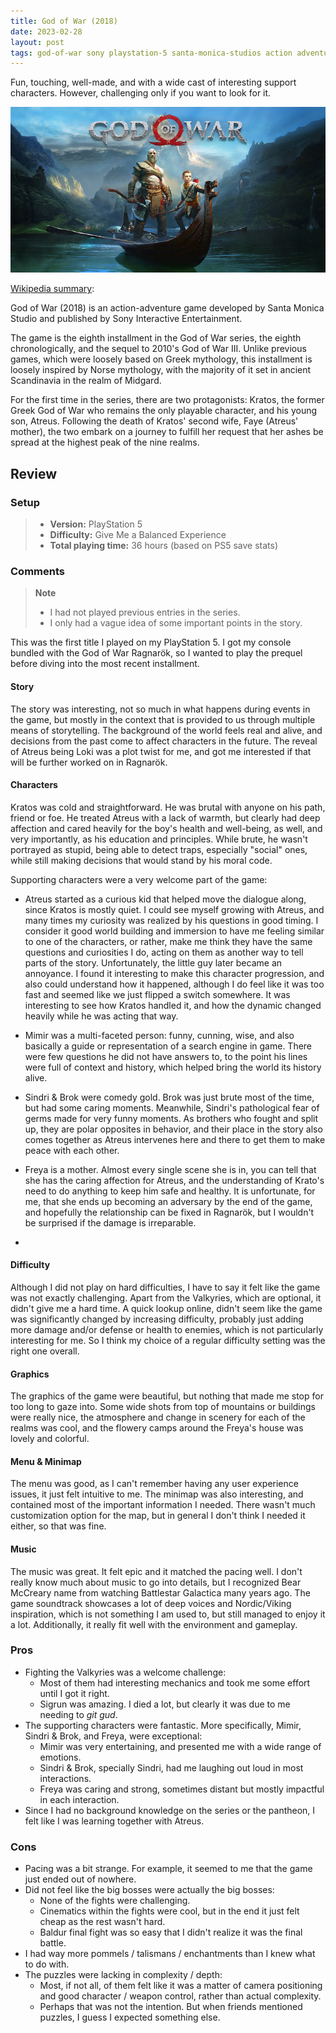 ```yaml
---
title: God of War (2018)
date: 2023-02-28
layout: post
tags: god-of-war sony playstation-5 santa-monica-studios action adventure 
---
```


Fun, touching, well-made, and with a wide cast of interesting support characters. However, challenging only if you want
to look for it.

![](https://raw.githubusercontent.com/Tschis/reviews-blog/main/assets/covers/god-of-war-2018-cover.jpg)

[Wikipedia summary](https://en.wikipedia.org/wiki/God_of_War_(2018_video_game)):

God of War (2018) is an action-adventure game developed by Santa Monica Studio and published by Sony Interactive 
Entertainment.

The game is the eighth installment in the God of War series, the eighth chronologically, and the sequel to 2010's 
God of War III. Unlike previous games, which were loosely based on Greek mythology, this installment is loosely
inspired by Norse mythology, with the majority of it set in ancient Scandinavia in the realm of Midgard.

For the first time in the series, there are two protagonists: Kratos, the former Greek God of War who remains the only
playable character, and his young son, Atreus. Following the death of Kratos' second wife, Faye (Atreus' mother), the
two embark on a journey to fulfill her request that her ashes be spread at the highest peak of the nine realms.

## Review

### Setup
> - **Version:** PlayStation 5  
> - **Difficulty:** Give Me a Balanced Experience  
> - **Total playing time:** 36 hours (based on PS5 save stats)

### Comments

> **Note**  
> - I had not played previous entries in the series.  
> - I only had a vague idea of some important points in the story.

This was the first title I played on my PlayStation 5. I got my console bundled with the God of War Ragnarök, so I 
wanted to play the prequel before diving into the most recent installment.

#### Story

The story was interesting, not so much in what happens during events in the game, but mostly in the context that is
provided to us through multiple means of storytelling. The background of the world feels real and alive, and decisions
from the past come to affect characters in the future. The reveal of Atreus being Loki was a plot twist for me, and got
me interested if that will be further worked on in Ragnarök.

#### Characters

Kratos was cold and straightforward. He was brutal with anyone on his path, friend or foe. He treated Atreus with a
lack of warmth, but clearly had deep affection and cared heavily for the boy's health and well-being, as well, and very
importantly, as his education and principles. While brute, he wasn't portrayed as stupid, being able to detect traps,
especially "social" ones, while still making decisions that would stand by his moral code.

Supporting characters were a very welcome part of the game:
* Atreus started as a curious kid that helped move the dialogue along, since Kratos is mostly quiet. I could see myself
  growing with Atreus, and many times my curiosity was realized by his questions in good timing. I consider it good world
  building and immersion to have me feeling similar to one of the characters, or rather, make me think they have
  the same questions and curiosities I do, acting on them as another way to tell parts of the story. Unfortunately, the
  little guy later became an annoyance. I found it interesting to make this character progression, and also could
  understand how it happened, although I do feel like it was too fast and seemed like we just flipped a switch somewhere.
  It was interesting to see how Kratos handled it, and how the dynamic changed heavily while he was acting that way.

* Mimir was a multi-faceted person: funny, cunning, wise, and also basically a guide or representation of a search
  engine in game. There were few questions he did not have answers to, to the point his lines were full of context and
  history, which helped bring the world its history alive.

* Sindri & Brok were comedy gold. Brok was just brute most of the time, but had some caring moments. Meanwhile, Sindri's
  pathological fear of germs made for very funny moments. As brothers who fought and split up, they are polar opposites
  in behavior, and their place in the story also comes together as Atreus intervenes here and there to get them to make
  peace with each other.

* Freya is a mother. Almost every single scene she is in, you can tell that she has the caring affection for Atreus,
  and the understanding of Krato's need to do anything to keep him safe and healthy. It is unfortunate, for me, that she
  ends up becoming an adversary by the end of the game, and hopefully the relationship can be fixed in Ragnarök, but I
  wouldn't be surprised if the damage is irreparable.
* 
#### Difficulty

Although I did not play on hard difficulties, I have to say it felt like the game was not exactly challenging. Apart
from the Valkyries, which are optional, it didn't give me a hard time. A quick lookup online, didn't seem like the game
was significantly changed by increasing difficulty, probably just adding more damage and/or defense or health to 
enemies, which is not particularly interesting for me. So I think my choice of a regular difficulty setting was the
right one overall.

#### Graphics

The graphics of the game were beautiful, but nothing that made me stop for too long to gaze into. Some wide shots from
top of mountains or buildings were really nice, the atmosphere and change in scenery for each of the realms was cool,
and the flowery camps around the Freya's house was lovely and colorful.

#### Menu & Minimap

The menu was good, as I can't remember having any user experience issues, it just felt intuitive to me. The minimap was
also interesting, and contained most of the important information I needed. There wasn't much customization option for
the map, but in general I don't think I needed it either, so that was fine.

#### Music

The music was great. It felt epic and it matched the pacing well. I don't really know much about music to go into
details, but I recognized Bear McCreary name from watching Battlestar Galactica many years ago. The game soundtrack
showcases a lot of deep voices and Nordic/Viking inspiration, which is not something I am used to, but still managed
to enjoy it a lot. Additionally, it really fit well with the environment and gameplay.

### Pros

* Fighting the Valkyries was a welcome challenge:
  * Most of them had interesting mechanics and took me some effort until I got it right. 
  * Sigrun was amazing. I died a lot, but clearly it was due to me needing to *git gud*.
* The supporting characters were fantastic. More specifically, Mimir, Sindri & Brok, and Freya, were exceptional:
  * Mimir was very entertaining, and presented me with a wide range of emotions.
  * Sindri & Brok, specially Sindri, had me laughing out loud in most interactions.
  * Freya was caring and strong, sometimes distant but mostly impactful in each interaction.
* Since I had no background knowledge on the series or the pantheon, I felt like I was learning together with Atreus.

### Cons

* Pacing was a bit strange. For example, it seemed to me that the game just ended out of nowhere.
* Did not feel like the big bosses were actually the big bosses:
  * None of the fights were challenging.
  * Cinematics within the fights were cool, but in the end it just felt cheap as the rest wasn't hard.
  * Baldur final fight was so easy that I didn't realize it was the final battle.
* I had way more pommels / talismans / enchantments than I knew what to do with.
* The puzzles were lacking in complexity / depth:
  * Most, if not all, of them felt like it was a matter of camera positioning and good character / weapon control, 
  rather than actual complexity.
  * Perhaps that was not the intention. But when friends mentioned puzzles, I guess I expected something else.

